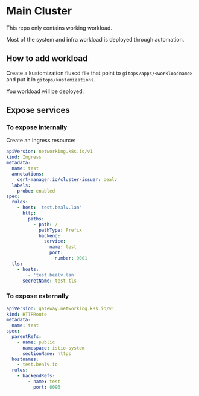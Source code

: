 # Main Cluster

This repo only contains working workload.

Most of the system and infra workload is deployed through automation.

## How to add workload

Create a kustomization fluxcd file that point to `gitops/apps/<workloadname>` and put it in `gitops/kustomizations`.

You workload will be deployed.

## Expose services

### To expose internally

Create an Ingress resource:

```yaml
apiVersion: networking.k8s.io/v1
kind: Ingress
metadata:
  name: test
  annotations:
    cert-manager.io/cluster-issuer: bealv
  labels:
    probe: enabled
spec:
  rules:
    - host: 'test.bealv.lan'
      http:
        paths:
          - path: /
            pathType: Prefix
            backend:
              service:
                name: test
                port:
                  number: 9001
  tls:
    - hosts:
        - 'test.bealv.lan'
      secretName: test-tls
```

### To expose externally

```yaml
apiVersion: gateway.networking.k8s.io/v1
kind: HTTPRoute
metadata:
  name: test
spec:
  parentRefs:
    - name: public
      namespace: istio-system
      sectionName: https
  hostnames:
    - test.bealv.io
  rules:
    - backendRefs:
        - name: test
          port: 8096
```
